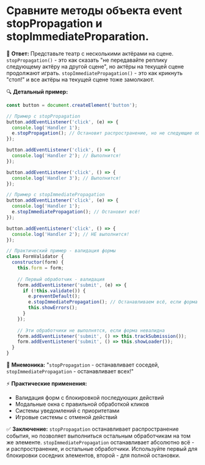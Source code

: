 # Сравните методы объекта event stopPropagation и stopImmediateProparation.

🎯 **Ответ:**
Представьте театр с несколькими актёрами на сцене. `stopPropagation()` - это как сказать "не передавайте реплику следующему актёру на другой сцене", но актёры на текущей сцене продолжают играть. `stopImmediatePropagation()` - это как крикнуть "стоп!" и все актёры на текущей сцене тоже замолкают.

🔍 **Детальный пример:**
```javascript
const button = document.createElement('button');

// Пример с stopPropagation
button.addEventListener('click', (e) => {
  console.log('Handler 1');
  e.stopPropagation(); // Остановит распространение, но не следующие обработчики
});

button.addEventListener('click', () => {
  console.log('Handler 2'); // Выполнится!
});

button.addEventListener('click', () => {
  console.log('Handler 3'); // Выполнится!
});

// Пример с stopImmediatePropagation
button.addEventListener('click', (e) => {
  console.log('Handler 1');
  e.stopImmediatePropagation(); // Остановит всё!
});

button.addEventListener('click', () => {
  console.log('Handler 2'); // НЕ выполнится!
});

// Практический пример - валидация формы
class FormValidator {
  constructor(form) {
    this.form = form;
    
    // Первый обработчик - валидация
    form.addEventListener('submit', (e) => {
      if (!this.validate()) {
        e.preventDefault();
        e.stopImmediatePropagation(); // Останавливаем всё, если форма невалидна
        this.showErrors();
      }
    });
    
    // Эти обработчики не выполнятся, если форма невалидна
    form.addEventListener('submit', () => this.trackSubmission());
    form.addEventListener('submit', () => this.showLoader());
  }
}
```

🧠 **Мнемоника:**
"`stopPropagation` - останавливает соседей, `stopImmediatePropagation` - останавливает всех!"

⚡ **Практические применения:**
- Валидация форм с блокировкой последующих действий
- Модальные окна с правильной обработкой кликов
- Системы уведомлений с приоритетами
- Игровые системы с отменой действий

✅ **Заключение:**
`stopPropagation` останавливает распространение события, но позволяет выполниться остальным обработчикам на том же элементе. `stopImmediatePropagation` останавливает абсолютно всё - и распространение, и остальные обработчики. Используйте первый для блокировки соседних элементов, второй - для полной остановки. 